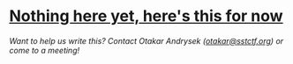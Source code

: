 # [Nothing here yet, here's this for now](http://lmgtfy.com/?q=how+to+solve+dissasembling+problems)

###### Want to help us write this? Contact Otakar Andrysek \(otakar@sstctf.org\) or come to a meeting!



